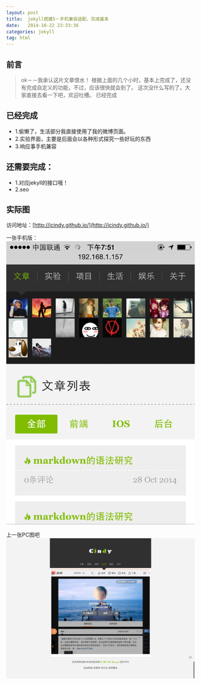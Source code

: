 ```yaml
---
layout: post
title:  jekyll搭建5－手机兼容适配，完成基本
date:   2014-10-22 23:33:36
categories: jekyll
tag: html
---
```

前言
---
>ok－－我承认这片文章恨水！
根据上面的几个小时，基本上完成了，还没有完成自定义的功能，不过，应该很快就会到了。
这次没什么写的了。大家直接去看一下吧，欢迎吐槽。
已经完成

已经完成
---
* 1.偷懒了，生活部分我直接使用了我的微博页面。
* 2.实验界面，主要是后面会以各种形式探究一些好玩的东西
* 3.响应事手机兼容

还需要完成：
---
* 1.对应jekyll的接口哦！
* 2.seo

实际图
---
访问地址：[http://icindy.github.io/](http://icindy.github.io/)

一张手机版：
![cindyph](/images/post/jekyll/cindyph.png)

上一张PC图吧
![cindyff](/images/post/jekyll/cindyff.png)

